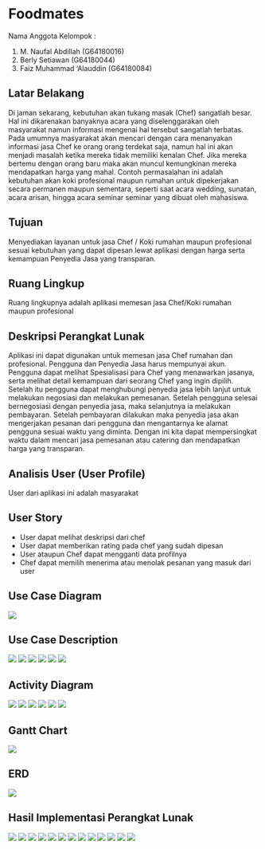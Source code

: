 # Foodmates

Nama Anggota Kelompok :
1. M. Naufal Abdillah (G64180016)
2. Berly Setiawan (G64180044)
3. Faiz Muhammad ‘Alauddin (G64180084)

## Latar Belakang 
  Di jaman sekarang, kebutuhan akan tukang masak (Chef) sangatlah besar. Hal ini dikarenakan banyaknya acara yang diselenggarakan oleh masyarakat namun informasi mengenai hal tersebut sangatlah terbatas. Pada umumnya masyarakat akan mencari dengan cara menanyakan informasi jasa Chef ke orang orang terdekat saja, namun hal ini akan menjadi masalah ketika mereka tidak memiliki kenalan Chef. Jika mereka bertemu dengan orang baru maka akan muncul kemungkinan mereka mendapatkan harga yang mahal.
  Contoh permasalahan ini adalah kebutuhan akan koki profesional maupun rumahan untuk dipekerjakan secara permanen maupun sementara, seperti saat acara wedding, sunatan, acara arisan, hingga acara seminar seminar yang dibuat oleh mahasiswa.

## Tujuan
  Menyediakan layanan untuk jasa Chef / Koki rumahan maupun profesional sesuai kebutuhan yang dapat dipesan lewat aplikasi dengan harga serta kemampuan Penyedia Jasa yang transparan.

## Ruang Lingkup
Ruang lingkupnya adalah aplikasi memesan jasa Chef/Koki rumahan maupun profesional

## Deskripsi Perangkat Lunak
Aplikasi ini dapat digunakan untuk memesan jasa Chef rumahan dan profesional. Pengguna dan Penyedia Jasa harus mempunyai akun. Pengguna dapat melihat Spesialisasi para Chef yang menawarkan jasanya, serta melihat detail kemampuan dari seorang Chef yang ingin dipilih. Setelah itu pengguna dapat menghubungi penyedia jasa lebih lanjut untuk melakukan negosiasi dan melakukan pemesanan. 
  Setelah pengguna selesai bernegosiasi dengan penyedia jasa, maka selanjutnya ia melakukan pembayaran. Setelah pembayaran dilakukan maka penyedia jasa akan mengerjakan pesanan dari pengguna dan mengantarnya ke alamat pengguna sesuai waktu yang diminta. Dengan ini kita dapat mempersingkat waktu dalam mencari jasa pemesanan atau catering dan mendapatkan harga yang transparan.

## Analisis User (User Profile)
User dari aplikasi ini adalah masyarakat

## User Story
* User dapat melihat deskripsi dari chef
* User dapat memberikan rating pada chef yang sudah dipesan
* User ataupun Chef dapat mengganti data profilnya
* Chef dapat memilih menerima atau menolak pesanan yang masuk dari user

## Use Case Diagram
![](Image/RPL.jpg)

## Use Case Description
![](Image/use%20case%201.jpg)
![](Image/use%20case%202.jpg)
![](Image/use%20case%203.jpg)
![](Image/use%20case%204.jpg)
![](Image/use%20case%205.jpg)
![](Image/use%20case%206.jpg)
## Activity Diagram
![](Image/Use%20Case%20RPL-AD%20Komunikasi.jpg)
![](Image/Use%20Case%20RPL-AD%20Memasukkan%20Informasi%20Jasa.jpg)
![](Image/Use%20Case%20RPL-AD%20Memberikan%20Rating.jpg)
![](Image/Use%20Case%20RPL-AD%20Memesan%20Jasa.jpg)
![](Image/Use%20Case%20RPL-AD%20Komunikasi.jpg)
![](Image/Use%20Case%20RPL-AD%20Komunikasi.jpg)

## Gantt Chart
![](Image/gantt.jpg)

## ERD
![](Image/ERD.jpeg)

## Hasil Implementasi Perangkat Lunak
![](Image/1.jpeg)
![](Image/2.jpeg)
![](Image/3.jpeg)
![](Image/4.jpeg)
![](Image/5.jpeg)
![](Image/6.jpeg)
![](Image/7.jpeg)
![](Image/13.jpeg)
![](Image/9.jpeg)
![](Image/10.jpeg)
![](Image/11.jpeg)
![](Image/14.jpeg)
![](Image/15.jpeg)

